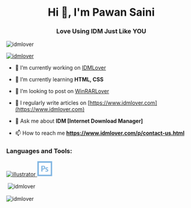<h1 align="center">Hi 👋, I'm Pawan Saini</h1>
<h3 align="center">Love Using IDM Just Like YOU</h3>

<p align="left"> <img src="https://komarev.com/ghpvc/?username=idmlover&label=Profile%20views&color=0e75b6&style=flat" alt="idmlover" /> </p>

<p align="left"> <a href="https://github.com/ryo-ma/github-profile-trophy"><img src="https://github-profile-trophy.vercel.app/?username=idmlover" alt="idmlover" /></a> </p>

- 🔭 I’m currently working on [IDMLover](https://www.idmlover.com)

- 🌱 I’m currently learning **HTML, CSS**

- 👯 I’m looking to post on [WinRARLover](https://www.winrarlover.com)

- 📝 I regularly write articles on [https://www.idmlover.com](https://www.idmlover.com)

- 💬 Ask me about **IDM [Internet Download Manager]**

- 📫 How to reach me **https://www.idmlover.com/p/contact-us.html**



<h3 align="left">Languages and Tools:</h3>
<p align="left"> <a href="https://www.adobe.com/in/products/illustrator.html" target="_blank" rel="noreferrer"> <img src="https://www.vectorlogo.zone/logos/adobe_illustrator/adobe_illustrator-icon.svg" alt="illustrator" width="40" height="40"/> </a> <a href="https://www.photoshop.com/en" target="_blank" rel="noreferrer"> <img src="https://raw.githubusercontent.com/devicons/devicon/master/icons/photoshop/photoshop-line.svg" alt="photoshop" width="40" height="40"/> </a> </p>


<p>&nbsp;<img align="center" src="https://github-readme-stats.vercel.app/api?username=idmlover&show_icons=true&locale=en" alt="idmlover" /></p>

<p><img align="center" src="https://github-readme-streak-stats.herokuapp.com/?user=idmlover&" alt="idmlover" /></p>
